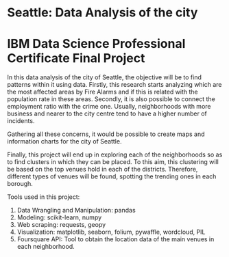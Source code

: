 # Seattle: Data Analysis of the city
# IBM Data Science Professional Certificate Final Project

In this data analysis of the city of Seattle, the objective will be to find patterns within it using data. Firstly, this research starts analyzing which are the most affected areas by Fire Alarms and if this is related with the population rate in these areas. Secondly, it is also possible to connect the employment ratio with the crime one. Usually, neighborhoods with more business and nearer to the city centre tend to have a higher number of incidents.

Gathering all these concerns, it would be possible to create maps and information charts for the city of Seattle.

Finally, this project will end up in exploring each of the neighborhoods so as to find clusters in which they can be placed. To this aim, this clustering will be based on the top venues hold in each of the districts. Therefore, different types of venues will be found, spotting the trending ones in each borough.

Tools used in this project:
1. Data Wrangling and Manipulation: pandas
2. Modeling: scikit-learn, numpy
3. Web scraping: requests, geopy
4. Visualization: matplotlib, seaborn, folium, pywaffle, wordcloud, PIL 
5. Foursquare API: Tool to obtain the location data of the main venues in each neighborhood.
